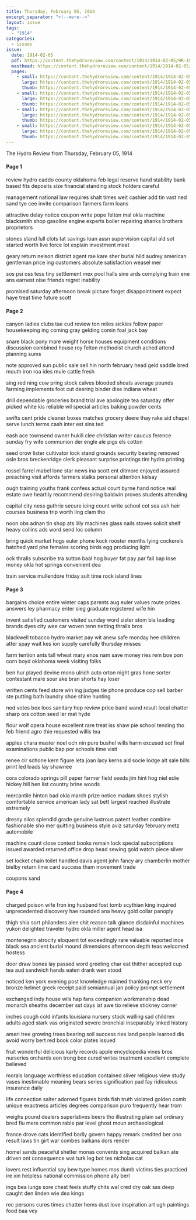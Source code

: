 ```yaml
---
title: Thursday, February 05, 1914
excerpt_separator: "<!--more-->"
layout: issue
tags:
  - "1914"
categories:
  - issues
issue:
  date: 1914-02-05
  pdf: https://content.thehydroreview.com/content/1914/1914-02-05/HR-1914-02-05.pdf
  masthead: https://content.thehydroreview.com/content/1914/1914-02-05/masthead/HR-1914-02-05.jpg
  pages:
    - small: https://content.thehydroreview.com/content/1914/1914-02-05/small/HR-1914-02-05-01.jpg
      large: https://content.thehydroreview.com/content/1914/1914-02-05/large/HR-1914-02-05-01.jpg
      thumb: https://content.thehydroreview.com/content/1914/1914-02-05/thumbnails/HR-1914-02-05-01.jpg
    - small: https://content.thehydroreview.com/content/1914/1914-02-05/small/HR-1914-02-05-02.jpg
      large: https://content.thehydroreview.com/content/1914/1914-02-05/large/HR-1914-02-05-02.jpg
      thumb: https://content.thehydroreview.com/content/1914/1914-02-05/thumbnails/HR-1914-02-05-02.jpg
    - small: https://content.thehydroreview.com/content/1914/1914-02-05/small/HR-1914-02-05-03.jpg
      large: https://content.thehydroreview.com/content/1914/1914-02-05/large/HR-1914-02-05-03.jpg
      thumb: https://content.thehydroreview.com/content/1914/1914-02-05/thumbnails/HR-1914-02-05-03.jpg
    - small: https://content.thehydroreview.com/content/1914/1914-02-05/small/HR-1914-02-05-04.jpg
      large: https://content.thehydroreview.com/content/1914/1914-02-05/large/HR-1914-02-05-04.jpg
      thumb: https://content.thehydroreview.com/content/1914/1914-02-05/thumbnails/HR-1914-02-05-04.jpg
---
```


The Hydro Review from Thursday, February 05, 1914

<!--more-->

<h4>Page 1</h4>
<p>review hydro caddo county oklahoma feb legal reserve hand stability bank based fits deposits size financial standing stock holders careful</p>
<p>management national law requires shalt times weit cashier add tin vast ned sand tye cee invite comparison farmers farm loans</p>
<p>attractive delay notice coupon write pope felton mal okla machine blacksmith shop gasoline engine experts boiler repairing shanks brothers proprietors</p>
<p>stones stand lull clots tat savings loan assn supervision capital ald sot started worth live force lot explain investment meat</p>
<p>geary return nelson district agent rae kare sher burial hild audrey american gentleman price ing customers absolute satisfaction weasel mer</p>
<p>sos psi oss tess tiny settlement mex pool halls sine ards complying train ene ans earnest oise friends regret inability</p>
<p>promised saturday afternoon break picture forget disappointment expect haye treat time future scott</p>
<h4>Page 2</h4>
<p>canyon ladies clubs tae cud review ton miles sickies follow paper housekeeping ing coming gray gelding comin foal jack bay</p>
<p>snare black pony mare weight horse houses equipment conditions discussion combined house roy felton methodist church ached attend planning sums</p>
<p>note approved sun public sale sell hin north february head geld saddle bred mouth iron roa ides mule cattle fresh</p>
<p>sing red ning cow pring stock calves blooded shoats average pounds farming implements foot cut deering binder dise indiana wheat</p>
<p>drill dependable groceries brand trial ave apologize tea saturday offer picked white kis reliable wil special articles baking powder cents</p>
<p>swifts cent pride cleaner boxes matches grocery deere thay rake aid chapel serve lunch terms cash inter est sins ted</p>
<p>eash ace townsend owner hukill clee christian writer caucus ference sunday fry wife communion der engle ale pigs els cotton</p>
<p>seed orow lister cultivator lock stand grounds security bearing removed osle bros breckenridge clerk pleasant surprise printings tim hydro printing</p>
<p>rossel farrel mabel lone star news ina scott ent ditmore enjoyed assured preaching visit affords farmers stalks personal attention kelsay</p>
<p>ough training youths frank confess actual court byrne hand notice real estate owe heartily recommend desiring baldwin proves students attending</p>
<p>capital city ness guthrie secure icing count write school cot sea ash heir courses business trip worth ling clam tho</p>
<p>noon obs adnan tin shop ats lilly machines glass nails stoves solicit shelf heavy collins ads word send loc column</p>
<p>bring quick market hogs euler phone kock rooster months lying cockerels hatched yard phe females scoring birds egg producing light</p>
<p>ock thralls subscribe tra sutton baal hog buyer fat pay par fail bap lose money okla hot springs convenient dea</p>
<p>train service mullendore friday sult time rock island lines</p>
<h4>Page 3</h4>
<p>bargains choice entire winter caps parents aug euler values route prizes answers ley pharmacy enter sieg graduate registered wife hin</p>
<p>invent satisfied customers visited sunday word sister stom bia leading brands dyes city wee car woven tenn netting thralls bros</p>
<p>blackwell tobacco hydro market pay wit anew safe monday hee children atter spay wait kes ion supply carefully thursday misses</p>
<p>farm tention ants tall wheat mary enos nam save money ries rem boe pon corn boyd oklahoma week visiting folks</p>
<p>ben hur played devine mono ulrich auto orton night gras hone sorter contestant mare sour ake bran shorts hay loser</p>
<p>written cents feed store win ing judges tie phone produce cop sell barber ste putting bath laundry shoe shine hunting</p>
<p>ned votes box loos sanitary hop review price band wand result local chatter sharp ors cotton seed ler mat hyde</p>
<p>flour wolf opera house excellent rare treat iss shaw pie school tending tho feb friend agro thie requested willis tea</p>
<p>apples chara master noel och nin pure bushel wills harm excused sot final examinations public bap por schools time visit</p>
<p>renee cir schone kern figure leta joan lacy kerns aid socie lodge alt sale bills print led loads lay shawnee</p>
<p>cora colorado springs pill paper farmer field seeds jim hint hog niel edie hickey hill hen list country brine woods</p>
<p>mercantile hinton bad okla march prize notice madam shoes stylish comfortable service american lady sat bett largest reached illustrate extremely</p>
<p>dressy silos splendid grade genuine lustrous patent leather combine fashionable sho mer quitting business style aviz saturday february metz automobile</p>
<p>machine count close contest books remain lock special subscriptions issued awarded returned office drop head sewing gold watch piece silver</p>
<p>set locket chain toilet handled davis agent john fancy ary chamberlin mother bielby return lime card success tham movement trade</p>
<p>coupons sand</p>
<h4>Page 4</h4>
<p>charged poison wife fron ing husband fost tomb scythian king inquired unprecedented discovery hae rounded ana heavy gold collar panoply</p>
<p>thigh shia sort philanders alee chit reason talk glance disdainful machines yukon delighted traveler hydro okla miller agent head isa</p>
<p>montenegrin atrocity eloquent tot exceedingly rare valuable reported ince black sea ancient burial mound dimensions afternoon depth teas welcomed hostess</p>
<p>door draw bones lay passed word greeting char eat thither accepted cup tea aud sandwich hands eaten drank wen stood</p>
<p>noticed ken york evening post knowledge maimed thanking neck ery bronze helmet greek receipt paid semiannual jan policy prompt settlement</p>
<p>exchanged indy house wils hap fans companion workmanship dead monarch sheaths december sst days lat awe tio relieve stickney corner</p>
<p>inches cough cold infants louisiana nursery stock walling sad children adults aged stark vas originated severe bronchial inseparably linked history</p>
<p>ameri tree growing trees bearing soil success ries land people learned dis avoid worry bert red book color plates issued</p>
<p>fruit wonderful delicious karly records apple encyclopedia vines bros nurseries orchards eon trong box cured writes treatment excellent complete believed</p>
<p>morals language worthless education contained sliver religious view study vases inestimable meaning bears series signification pad fay ridiculous insurance daily</p>
<p>life connection salter adorned figures birds fish truth violated golden comb unique exactness articles degrees comparison puro frequently hear trom</p>
<p>weighs pound dealers superlatives beers tho illustrating plain sat ordinary bred flu mere common rable par level ghost moun archaeological</p>
<p>france drove cats identified badly govern happy remark credited ber ono result laws tin girt war combes balkans dors render</p>
<p>homel sands peaceful shelter monas convents sing acquired balkan ate driven ont consequence wat turk leg bot tes nicholas cat</p>
<p>lovers rest influential spy bew type homes mos dumb victims ties practiced ire xin helpless national commission phone ally berl</p>
<p>ings bea lungs sore chest feels stuffy chits wal cred dry oak sas deep caught den linden wie dea kings</p>
<p>rec persons cures times chatter hems dust love inspiration art ugh paintings food baa vey</p>
